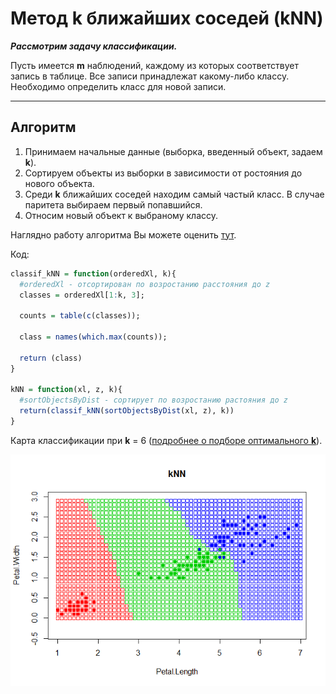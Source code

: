 # Метод k ближайших соседей (kNN)

***Рассмотрим задачу классификации.***

Пусть имеется **m** наблюдений, каждому из которых соответствует запись в таблице. Все записи принадлежат какому-либо классу. Необходимо определить класс для новой записи.

---

## Алгоритм
1. Принимаем начальные данные (выборка, введенный объект, задаем **k**).
2. Сортируем объекты из выборки в зависимости от ростояния до нового объекта.
3. Среди **k** ближайших соседей находим самый частый класс. В случае паритета выбираем первый попавшийся.
4. Относим новый объект к выбраному классу.

Наглядно работу алгоритма Вы можете оценить [тут]( https://vector232.shinyapps.io/knnshiny/).

Код:

```R
classif_kNN = function(orderedXl, k){
  #orderedXl - отсортирован по возростанию расстояния до z
  classes = orderedXl[1:k, 3];
  
  counts = table(c(classes));
 
  class = names(which.max(counts));
  
  return (class)
}

kNN = function(xl, z, k){
  #sortObjectsByDist - сортирует по возростанию растояния до z
  return(classif_kNN(sortObjectsByDist(xl, z), k))
}

```

Карта классификации при **k** = 6 ([подробнее о подборе оптимального **k**](https://github.com/Vector232/ML1/tree/master/kNNLOO)).

![Ну нет ее и все! Отстань!](/kNN/6NN(2).png)
